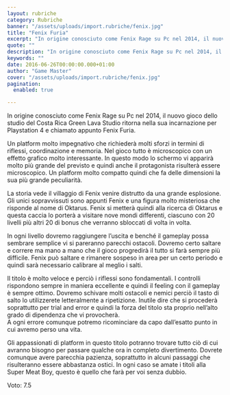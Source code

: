 ```yaml
---
layout: rubriche
category: Rubriche
banner: "/assets/uploads/import.rubriche/fenix.jpg"
title: "Fenix Furia"
excerpt: "In origine conosciuto come Fenix Rage su Pc nel 2014, il nuovo gioco dello studio del Costa Rica Green Lava Studio ritorna nella sua incarnazione per Playstation 4 e chiamato appunto Fenix Furia. Un platform molto impegnativo che richiederà molti sforzi in termini di riflessi, coordinazione e memoria. Nel gioco tutto è microscopico con un [&hellip"
quote: ""
description: "In origine conosciuto come Fenix Rage su Pc nel 2014, il nuovo gioco dello studio del Costa Rica Green Lava Studio ritorna nella sua incarnazione per Playstation 4 e chiamato appunto Fenix Furia. Un platform molto impegnativo che richiederà molti sforzi in termini di riflessi, coordinazione e memoria. Nel gioco tutto è microscopico con un [&hellip"
keywords: ""
date: 2016-06-26T00:00:00.000+01:00
author: "Game Master"
cover: "/assets/uploads/import.rubriche/fenix.jpg"
pagination:
  enabled: true

---
```


  
In origine conosciuto come Fenix Rage su Pc nel 2014, il nuovo gioco dello studio del Costa Rica Green Lava Studio ritorna nella sua incarnazione per Playstation 4 e chiamato appunto Fenix Furia.

Un platform molto impegnativo che richiederà molti sforzi in termini di riflessi, coordinazione e memoria. Nel gioco tutto è microscopico con un effetto grafico molto interessante. In questo modo lo schermo vi apparirà molto più grande del previsto e quindi anche il protagonista risulterà essere microscopico. Un platform molto compatto quindi che fa delle dimensioni la sua più grande peculiarità.

La storia vede il villaggio di Fenix venire distrutto da una grande esplosione. Gli unici sopravvissuti sono appunti Fenix e una figura molto misteriosa che risponde al nome di Oktarus. Fenix si metterà quindi alla ricerca di Oktarus e questa caccia lo porterà a visitare nove mondi differenti, ciascuno con 20 livelli più altri 20 di bonus che verranno sbloccati di volta in volta.

In ogni livello dovremo raggiungere l’uscita e benché il gameplay possa sembrare semplice vi si pareranno parecchi ostacoli. Dovremo certo saltare e correre ma mano a mano che il gioco progredirà il tutto si farà sempre più difficile. Fenix può saltare e rimanere sospeso in area per un certo periodo e quindi sarà necessario calibrare al meglio i salti.

Il titolo è molto veloce e perciò i riflessi sono fondamentali. I controlli rispondono sempre in maniera eccellente e quindi il feeling con il gameplay è sempre ottimo. Dovremo schivare molti ostacoli e nemici perciò il tasto di salto lo utilizzerete letteralmente a ripetizione. Inutile dire che si procederà soprattutto per trial and error e quindi la forza del titolo sta proprio nell’alto grado di dipendenza che vi provocherà.  
A ogni errore comunque potremo ricominciare da capo dall’esatto punto in cui avremo perso una vita.

Gli appassionati di platform in questo titolo potranno trovare tutto ciò di cui avranno bisogno per passare qualche ora in completo divertimento. Dovrete comunque avere parecchia pazienza, soprattutto in alcuni passaggi che risulteranno essere abbastanza ostici. In ogni caso se amate i titoli alla Super Meat Boy, questo è quello che farà per voi senza dubbio.

Voto: 7.5